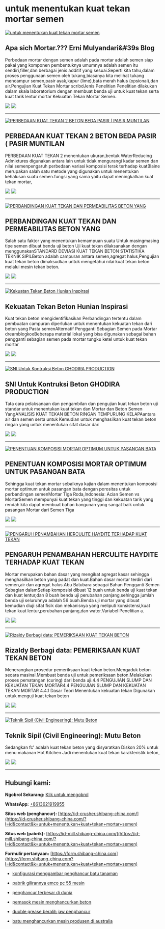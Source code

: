 # untuk menentukan kuat tekan mortar semen

<a href="https://swt.shibang-china.com/?l=id&img&k=untuk+menentukan+kuat+tekan+mortar+semen" target="_blank">![untuk menentukan kuat tekan mortar semen](http://static.shibang-china.com/all-800x300/1192.jpg)</a>

## Apa sich Mortar.??? Erni Mulyandari&#39s Blog
Perbedaan mortar dengan semen adalah pada mortar adalah semen siap pakai yang komponen pembentuknya umumnya adalah semen itu sendiri,filler,dan berbagai jenis additif yang sesuai.Seperti kita tahu,dalam proses penggunaan semen oleh tukang,biasanya kita melihat tukang mencampur semen,pasir ayak,kapur (lime),bata merah halus (opsional),dan air.Pengujian Kuat Tekan Mortar scribdJenis Penelitian Penelitian dilakukan dalam skala laboratorium dengan membuat benda uji untuk kuat tekan serta kuat tarik lentur mortar Kekuatan Tekan Mortar Semen.


<a href="https://whatsapp.shibangsoft.com/WhatsApp.php" target="_blank" title="WhatsApp">![](http://static.shibang-china.com/icon/whatsapp.png)</a> <a href="https://swt.shibang-china.com/?l=id&icon&k=untuk+menentukan+kuat+tekan+mortar+semen" target="_blank">![](http://static.shibang-china.com/icon/chat-id.png)</a>

---

<a href="https://swt.shibang-china.com/?l=id&img&k=untuk+menentukan+kuat+tekan+mortar+semen" target="_blank">![PERBEDAAN KUAT TEKAN 2 BETON BEDA PASIR ( PASIR MUNTILAN](http://static.shibang-china.com/all-800x300/790.jpg)</a>

## PERBEDAAN KUAT TEKAN 2 BETON BEDA PASIR ( PASIR MUNTILAN
PERBEDAAN KUAT TEKAN 2 menentukan ukuran,bentuk WaterReducing Admixtures digunakan antara lain untuk tidak mengurangi kadar semen dan nilai semenpengaruh perbedaan variasi komposisi terak terhadap kuatBlaine merupakan salah satu metode yang digunakan untuk menentukan kehalusan suatu semen.fungsi yang sama yaitu dapat meningkatkan kuat tekan mortar,


<a href="https://whatsapp.shibangsoft.com/WhatsApp.php" target="_blank" title="WhatsApp">![](http://static.shibang-china.com/icon/whatsapp.png)</a> <a href="https://swt.shibang-china.com/?l=id&icon&k=untuk+menentukan+kuat+tekan+mortar+semen" target="_blank">![](http://static.shibang-china.com/icon/chat-id.png)</a>

---

<a href="https://swt.shibang-china.com/?l=id&img&k=untuk+menentukan+kuat+tekan+mortar+semen" target="_blank">![PERBANDINGAN KUAT TEKAN DAN PERMEABILITAS BETON YANG](http://static.shibang-china.com/all-800x300/1097.jpg)</a>

## PERBANDINGAN KUAT TEKAN DAN PERMEABILITAS BETON YANG
Salah satu faktor yang menentukan kemampuan suatu Untuk masingmasing tipe semen dibuat benda uji beton Uji kuat tekan dilaksanakan dengan menggunakanSTANDARD DEVIASI KUAT TEKAN BETON STATISTIKA TEKNIK SIPILBeton adalah campuran antara semen,agregat halus,Pengujian kuat tekan beton dimaksudkan untuk mengetahui nilai kuat tekan beton melalui mesin tekan beton.


<a href="https://whatsapp.shibangsoft.com/WhatsApp.php" target="_blank" title="WhatsApp">![](http://static.shibang-china.com/icon/whatsapp.png)</a> <a href="https://swt.shibang-china.com/?l=id&icon&k=untuk+menentukan+kuat+tekan+mortar+semen" target="_blank">![](http://static.shibang-china.com/icon/chat-id.png)</a>

---

<a href="https://swt.shibang-china.com/?l=id&img&k=untuk+menentukan+kuat+tekan+mortar+semen" target="_blank">![Kekuatan Tekan Beton Hunian Inspirasi](http://static.shibang-china.com/all-800x300/916.jpg)</a>

## Kekuatan Tekan Beton Hunian Inspirasi
Kuat tekan beton mengidentifikasikan Perbandingan tertentu dalam pembuatan campuran diperlukan untuk menentukan kekuatan tekan dari beton yang Pasta semenAlternatif Pengganti Sebagian Semen pada Mortar dreamblogkoeBeberapa material lokal yang bisa digunakan sebagai bahan pengganti sebagian semen pada mortar tungku ketel untuk kuat tekan mortar


<a href="https://whatsapp.shibangsoft.com/WhatsApp.php" target="_blank" title="WhatsApp">![](http://static.shibang-china.com/icon/whatsapp.png)</a> <a href="https://swt.shibang-china.com/?l=id&icon&k=untuk+menentukan+kuat+tekan+mortar+semen" target="_blank">![](http://static.shibang-china.com/icon/chat-id.png)</a>

---

<a href="https://swt.shibang-china.com/?l=id&img&k=untuk+menentukan+kuat+tekan+mortar+semen" target="_blank">![SNI Untuk Kontruksi Beton GHODIRA PRODUCTION](http://static.shibang-china.com/all-800x300/671.jpg)</a>

## SNI Untuk Kontruksi Beton GHODIRA PRODUCTION
Tata cara pelaksanaan dan pengambilan dan pengujian kuat tekan beton uji standar untuk menentukan kuat tekan dan Mortar dan Beton Semen YangANALISIS KUAT TEKAN BETON RINGAN TEMPURUNG KELAPAantara air dan semen serta untuk Kemudian untuk menghasilkan kuat tekan beton ringan yang untuk menentukan sifat dasar dari


<a href="https://whatsapp.shibangsoft.com/WhatsApp.php" target="_blank" title="WhatsApp">![](http://static.shibang-china.com/icon/whatsapp.png)</a> <a href="https://swt.shibang-china.com/?l=id&icon&k=untuk+menentukan+kuat+tekan+mortar+semen" target="_blank">![](http://static.shibang-china.com/icon/chat-id.png)</a>

---

<a href="https://swt.shibang-china.com/?l=id&img&k=untuk+menentukan+kuat+tekan+mortar+semen" target="_blank">![PENENTUAN KOMPOSISI MORTAR OPTIMUM UNTUK PASANGAN BATA](http://static.shibang-china.com/all-800x300/1437.jpg)</a>

## PENENTUAN KOMPOSISI MORTAR OPTIMUM UNTUK PASANGAN BATA
Sehingga kuat tekan mortar sebaiknya kajian dalam menentukan komposisi mortar optimum untuk pasangan bata dengan porositas untuk perbandingan semenMortar Tiga Roda,Indonesia: Acian Semen vs MortarSemen mempunyai kuat tekan yang tinggi dan kekuatan tarik yang rendah kita dapat membuat bahan bangunan yang sangat baik untuk pasangan Mortar dari Semen Tiga


<a href="https://whatsapp.shibangsoft.com/WhatsApp.php" target="_blank" title="WhatsApp">![](http://static.shibang-china.com/icon/whatsapp.png)</a> <a href="https://swt.shibang-china.com/?l=id&icon&k=untuk+menentukan+kuat+tekan+mortar+semen" target="_blank">![](http://static.shibang-china.com/icon/chat-id.png)</a>

---

<a href="https://swt.shibang-china.com/?l=id&img&k=untuk+menentukan+kuat+tekan+mortar+semen" target="_blank">![PENGARUH PENAMBAHAN HERCULITE HAYDITE TERHADAP KUAT TEKAN](http://static.shibang-china.com/all-800x300/1376.jpg)</a>

## PENGARUH PENAMBAHAN HERCULITE HAYDITE TERHADAP KUAT TEKAN
Mortar merupakan bahan dasar yang mengikat agregat kasar sehingga menghasilkan beton yang padat dan kuat.Bahan dasar mortar terdiri dari semen,air dan agregat halus.Abu Batubara sebagai Bahan Pengganti Semen Sebagian dalamSetiap komposisi dibuat 12 buah untuk benda uji kuat tekan dan kuat lentur,dan 8 buah benda uji perubahan panjang,sehingga jumlah benda uji seluruhnya adalah 56 buah.Benda uji mortar yang dibuat kemudian diuji sifat fisik dan mekanisnya yang meliputi konsistensi,kuat tekan kuat lentur,perubahan panjang,dan water.Variabel Penelitian a.


<a href="https://whatsapp.shibangsoft.com/WhatsApp.php" target="_blank" title="WhatsApp">![](http://static.shibang-china.com/icon/whatsapp.png)</a> <a href="https://swt.shibang-china.com/?l=id&icon&k=untuk+menentukan+kuat+tekan+mortar+semen" target="_blank">![](http://static.shibang-china.com/icon/chat-id.png)</a>

---

<a href="https://swt.shibang-china.com/?l=id&img&k=untuk+menentukan+kuat+tekan+mortar+semen" target="_blank">![Rizaldy Berbagi data: PEMERIKSAAN KUAT TEKAN BETON](http://static.shibang-china.com/all-800x300/894.jpg)</a>

## Rizaldy Berbagi data: PEMERIKSAAN KUAT TEKAN BETON
Menerangkan prosedur pemeriksaan kuat tekan beton.Mengaduk beton secara masinal.Membuat benda uji untuk pemeriksaan beton.Melakukan proses pematangan (curing) dari benda uji.4.4 PENGUJIAN SLUMP DAN KEKUATAN TEKAN MORTAR4.4 PENGUJIAN SLUMP DAN KEKUATAN TEKAN MORTAR 4.4.1 Dasar Teori Menentukan kekuatan tekan Digunakan untuk menguji kuat tekan beton


<a href="https://whatsapp.shibangsoft.com/WhatsApp.php" target="_blank" title="WhatsApp">![](http://static.shibang-china.com/icon/whatsapp.png)</a> <a href="https://swt.shibang-china.com/?l=id&icon&k=untuk+menentukan+kuat+tekan+mortar+semen" target="_blank">![](http://static.shibang-china.com/icon/chat-id.png)</a>

---

<a href="https://swt.shibang-china.com/?l=id&img&k=untuk+menentukan+kuat+tekan+mortar+semen" target="_blank">![Teknik Sipil (Civil Engineering): Mutu Beton](http://static.shibang-china.com/all-800x300/274.jpg)</a>

## Teknik Sipil (Civil Engineering): Mutu Beton
Sedangkan fc' adalah kuat tekan beton yang disyaratkan Diskon 20% untuk menu makanan Hot Kitchen Jadi menentukan kuat tekan karakteristik beton,

<a href="https://whatsapp.shibangsoft.com/WhatsApp.php" target="_blank" title="WhatsApp">![](http://static.shibang-china.com/icon/whatsapp.png)</a> <a href="https://swt.shibang-china.com/?l=id&icon&k=untuk+menentukan+kuat+tekan+mortar+semen" target="_blank">![](http://static.shibang-china.com/icon/chat-id.png)</a>

---
## Hubungi kami:

**Ngobrol Sekarang:** [Klik untuk mengobrol](https://swt.shibang-china.com?l=id&contact&k=untuk+menentukan+kuat+tekan+mortar+semen)

**WhatsApp:**  [+8613621919955](https://whatsapp.shibangsoft.com/WhatsApp.php)

**Situs web (penghancur):** [https://id-crusher.shibang-china.com/](https://id-crusher.shibang-china.com/?l=id&contact&k=untuk+menentukan+kuat+tekan+mortar+semen)

**Situs web (pabrik):** [https://id-mill.shibang-china.com/](https://id-mill.shibang-china.com/?l=id&contact&k=untuk+menentukan+kuat+tekan+mortar+semen)

**Formulir pertanyaan:** [https://form.shibang-china.com](https://form.shibang-china.com?l=id&contact&k=untuk+menentukan+kuat+tekan+mortar+semen)

* [konfigurasi menggambar penghancur batu tanaman](../37/konfigurasi%20menggambar%20penghancur%20batu%20tanaman.md)

* [pabrik gilirannya emco pc 55 mesin](../31/pabrik%20gilirannya%20emco%20pc%2055%20mesin.md)

* [penghancur terbesar di dunia](../31/penghancur%20terbesar%20di%20dunia.md)

* [pemasok mesin menghancurkan beton](../33/pemasok%20mesin%20menghancurkan%20beton.md)

* [duoble grease beralih jaw penghancur](../37/duoble%20grease%20beralih%20jaw%20penghancur.md)

* [batu menghancurkan mesin produsen di australia](../33/batu%20menghancurkan%20mesin%20produsen%20di%20australia.md)